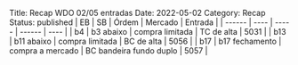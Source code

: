 Title: Recap WDO 02/05 entradas
Date: 2022-05-02
Category: Recap
Status: published
| EB | SB | Órdem | Mercado | Entrada |
| ------ | ---- | ----- | ------ | ---- |
| b4 | b3 abaixo | compra limitada | TC de alta | 5031 |
| b13 | b11 abaixo | compra limitada | BC de alta | 5056 |
| b17 | b17 fechamento | compra a mercado | BC bandeira fundo duplo | 5057 |

